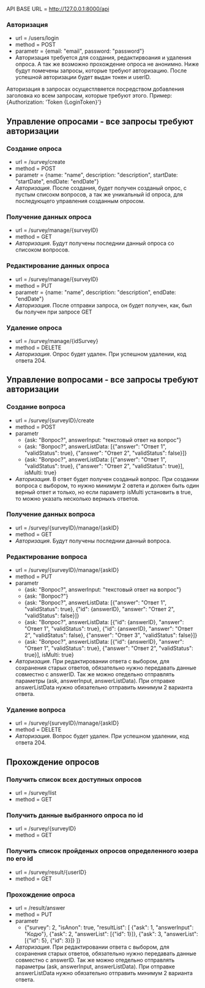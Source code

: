 
API BASE URL = http://127.0.0.1:8000/api

### Авторизация 
* url = /users/login
* method = POST
* parametr = {email: "email", password: "password"} 
* Авторизация требуется для создания, редактирвоания и удаления опроса. А так же возможно прохождение опроса не анонимно. Ниже будут помечены запросы, которые требуют авторизацию. После успешной авторизации будет выдан токен и userID.

Авторизация в запросах осущестлвяется посредством добавления заголовка ко всем запросам, которые требуют этого.
Пример: {Authorization: 'Token {LoginToken}'}

## Управление опросами - все запросы требуют авторизации
### Создание опроса 
* url = /survey/create
* method = POST
* parametr = {name: "name", description: "description", startDate: "startDate", endDate: "endDate"}
* *Авторизация*. После создания, будет получен созданый опрос, с пустым списокм вопросов, а так же уникальный id опроса, для последующего управления созданным опросом.

### Получение данных опроса 
* url = /survey/manage/{surveyID}
* method = GET
* *Авторизация*. Будут получены последнии данный опроса со списоком вопросов.

### Редактирование данных опроса 
* url = /survey/manage/{surveyID}
* method = PUT
* parametr = {name: "name", description: "description", endDate: "endDate"}
* *Авторизация*. После отправки запроса, он будет получен, как, был бы получен при запросе GET

### Удаление опроса 
* url = /survey/manage/{idSurvey}
* method = DELETE
* *Авторизация*. Опрос будет удален. При успешном удалении, код ответа 204.

## Управление вопросами - все запросы требуют авторизации
### Создание вопроса
* url = /survey/{surveyID}/create
* method = POST
* parametr
  * {ask: "Вопрос?", answerInput: "текстовый ответ на вопрос"}
  * {ask: "Вопрос?", answerListData: [{"answer": "Ответ 1", "validStatus": true}, {"answer": "Ответ 2", "validStatus": false}]}
  * {ask: "Вопрос?", answerListData: [{"answer": "Ответ 1", "validStatus": true}, {"answer": "Ответ 2", "validStatus": true}], isMulti: true}
* *Авторизация*. В ответ будет получен созданый вопрос. При создании вопроса с выбором, то нужно минимум 2 овтета и должен быть один верный ответ и только, но если параметр isMulti установить в true, то можно указать несколько верныхъ ответов.

### Получение данных вопроса 
* url = /survey/{surveyID}/manage/{askID}
* method = GET
* *Авторизация*. Будут получены последнии данный вопроса.

### Редактирование вопроса
* url = /survey/{surveyID}/manage/{askID}
* method = PUT
* parametr
  * {ask: "Вопрос?", answerInput: "текстовый ответ на вопрос"}
  * {ask: "Вопрос?"}
  * {ask: "Вопрос?", answerListData: [{"answer": "Ответ 1", "validStatus": true}, {"id": {answerID}, "answer": "Ответ 2", "validStatus": false}]}
  * {ask: "Вопрос?", answerListData: [{"id": {answerID}, "answer": "Ответ 1", "validStatus": true}, {"id": {answerID}, "answer": "Ответ 2", "validStatus": false}, {"answer": "Ответ 3", "validStatus": false}]}
  * {ask: "Вопрос?", answerListData: [{"id": {answerID}, "answer": "Ответ 1", "validStatus": true}, {"answer": "Ответ 2", "validStatus": true}], isMulti: true}
* *Авторизация*. При редактировании ответа с выбором, для сохранения старых ответов, обязательно нужно передавать данные совместно с answerID. Так же можно отедельно отправлять параметры (ask, answerInput, answerListData). При отправке answerListData нужно обязательно отправить минимум 2 варианта ответа.

### Удаление вопроса 
* url = /survey/{surveyID}/manage/{askID}
* method = DELETE
* *Авторизация*. Вопрос будет удален. При успешном удалении, код ответа 204.

## Прохождение опросов
### Получить список всех доступных опросов 
* url = /survey/list
* method = GET

### Получить данные выбранного опроса по id
* url = /survey/{surveyID}
* method = GET

### Получить список пройденых опросов определенного юзера по его id
* url = /survey/result/{userID}
* method = GET

### Прохождение опроса
* url = /result/answer
* method = PUT
* parametr
  * {"survey": 2, 
"isAnon": true,
"resultList": [
    {"ask": 1, "answerInput": "Кодю"}, 
    {"ask": 2, "answerList": [{"id": 1}]}, 
    {"ask": 3, "answerList": [{"id": 5}, {"id": 3}]}
    ]}
* *Авторизация*. При редактировании ответа с выбором, для сохранения старых ответов, обязательно нужно передавать данные совместно с answerID. Так же можно отедельно отправлять параметры (ask, answerInput, answerListData). При отправке answerListData нужно обязательно отправить минимум 2 варианта ответа.
